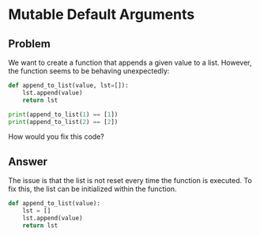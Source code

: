 # Mutable Default Arguments
## Problem
We want to create a function that appends a given value to a list. However, the function seems to be behaving unexpectedly:

```python
def append_to_list(value, lst=[]):
    lst.append(value)
    return lst

print(append_to_list(1) == [1])
print(append_to_list(2) == [2])
```

How would you fix this code?

## Answer
The issue is that the list is not reset every time the function is executed. To fix this, the list can be initialized within the function.

```python
def append_to_list(value):
    lst = []
    lst.append(value)
    return lst
```